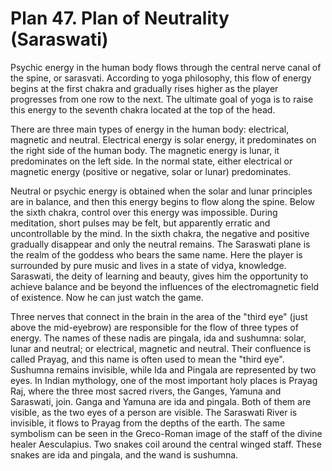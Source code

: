 # Plan 47. Plan of Neutrality (Saraswati)

Psychic energy in the human body flows through the central nerve canal of the spine, or sarasvati. According to yoga philosophy, this flow of energy begins at the first chakra and gradually rises higher as the player progresses from one row to the next. The ultimate goal of yoga is to raise this energy to the seventh chakra located at the top of the head.

There are three main types of energy in the human body: electrical, magnetic and neutral. Electrical energy is solar energy, it predominates on the right side of the human body. The magnetic energy is lunar, it predominates on the left side. In the normal state, either electrical or magnetic energy (positive or negative, solar or lunar) predominates.

Neutral or psychic energy is obtained when the solar and lunar principles are in balance, and then this energy begins to flow along the spine. Below the sixth chakra, control over this energy was impossible. During meditation, short pulses may be felt, but apparently erratic and uncontrollable by the mind. In the sixth chakra, the negative and positive gradually disappear and only the neutral remains. The Saraswati plane is the realm of the goddess who bears the same name. Here the player is surrounded by pure music and lives in a state of vidya, knowledge. Saraswati, the deity of learning and beauty, gives him the opportunity to achieve balance and be beyond the influences of the electromagnetic field of existence. Now he can just watch the game.

Three nerves that connect in the brain in the area of the "third eye" (just above the mid-eyebrow) are responsible for the flow of three types of energy. The names of these nadis are pingala, ida and sushumna: solar, lunar and neutral; or electrical, magnetic and neutral. Their confluence is called Prayag, and this name is often used to mean the "third eye". Sushumna remains invisible, while Ida and Pingala are represented by two eyes. In Indian mythology, one of the most important holy places is Prayag Raj, where the three most sacred rivers, the Ganges, Yamuna and Saraswati, join. Ganga and Yamuna are ida and pingala. Both of them are visible, as the two eyes of a person are visible. The Saraswati River is invisible, it flows to Prayag from the depths of the earth. The same symbolism can be seen in the Greco-Roman image of the staff of the divine healer Aesculapius. Two snakes coil around the central winged staff. These snakes are ida and pingala, and the wand is sushumna.
